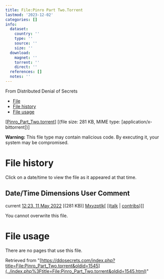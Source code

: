 ```yaml
---
title: File:Pinro Part Two.Torrent
lastmod: '2023-12-02'
categories: []
info:
  dataset:
    country: ''
    type: ''
    source: ''
    size: ''
  download:
    magnet: ''
    torrent: ''
    direct: ''
  references: []
  notes: ''
---
```




From Distributed Denial of Secrets

- [File](./File:Pinro_Part_Two.torrent.html#file)
- [File history](./File:Pinro_Part_Two.torrent.html#filehistory)
- [File usage](./File:Pinro_Part_Two.torrent.html#filelinks)

[[Pinro_Part_Two.torrent](../images/5/5e/Pinro_Part_Two.torrent "Pinro Part Two.torrent")]
‎[(file size: 281 KB, MIME type:
[application/x-bittorrent])]

**Warning:** This file type may contain malicious code. By executing it,
your system may be compromised.

# File history

Click on a date/time to view the file as it appeared at that time.

Date/Time Dimensions User Comment
---
current [12:23, 11 May 2022](../images/5/5e/Pinro_Part_Two.torrent) [(281 KB)] [Mxyzptlk](../index.php%3Ftitle=User:Mxyzptlk&action=edit&redlink=1.html "User:Mxyzptlk (page does not exist)")[ [([talk](../index.php%3Ftitle=User_talk:Mxyzptlk&action=edit&redlink=1.html "User talk:Mxyzptlk (page does not exist)") | [contribs](./Special:Contributions/Mxyzptlk.html "Special:Contributions/Mxyzptlk"))]]

You cannot overwrite this file.

# File usage

There are no pages that use this file.

Retrieved from
"[https://ddosecrets.com/index.php?title=File:Pinro_Part_Two.torrent&oldid=1545](../index.php%3Ftitle=File:Pinro_Part_Two.torrent&oldid=1545.html)"

